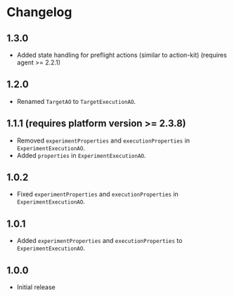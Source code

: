 # Changelog

## 1.3.0

- Added state handling for preflight actions (similar to action-kit) (requires agent >= 2.2.1)

## 1.2.0

- Renamed `TargetAO` to `TargetExecutionAO`.

## 1.1.1 (requires platform version >= 2.3.8)

- Removed `experimentProperties` and `executionProperties` in `ExperimentExecutionAO`.
- Added `properties` in `ExperimentExecutionAO`.

## 1.0.2

- Fixed `experimentProperties` and `executionProperties` in `ExperimentExecutionAO`.

## 1.0.1

- Added `experimentProperties` and `executionProperties` to `ExperimentExecutionAO`.

## 1.0.0

- Initial release

